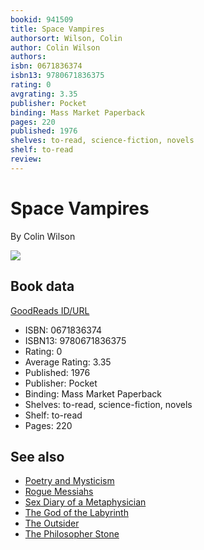 ```yaml
---
bookid: 941509
title: Space Vampires
authorsort: Wilson, Colin
author: Colin Wilson
authors: 
isbn: 0671836374
isbn13: 9780671836375
rating: 0
avgrating: 3.35
publisher: Pocket
binding: Mass Market Paperback
pages: 220
published: 1976
shelves: to-read, science-fiction, novels
shelf: to-read
review: 
---
```


# Space Vampires

By Colin Wilson

![](https://i.gr-assets.com/images/S/compressed.photo.goodreads.com/books/1434243061l/941509._SY475_.jpg)

## Book data

[GoodReads ID/URL](https://www.goodreads.com/book/show/941509)

- ISBN: 0671836374
- ISBN13: 9780671836375
- Rating: 0
- Average Rating: 3.35
- Published: 1976
- Publisher: Pocket
- Binding: Mass Market Paperback
- Shelves: to-read, science-fiction, novels
- Shelf: to-read
- Pages: 220


## See also

- [Poetry and Mysticism](Poetry_and_Mysticism.md)
- [Rogue Messiahs](Rogue_Messiahs-_Tales_of_Self-Proclaimed_Saviors.md)
- [Sex Diary of a Metaphysician](Sex_Diary_of_a_Metaphysician.md)
- [The God of the Labyrinth](The_God_of_the_Labyrinth.md)
- [The Outsider](The_Outsider.md)
- [The Philosopher Stone](The_Philosopher_Stone.md)
